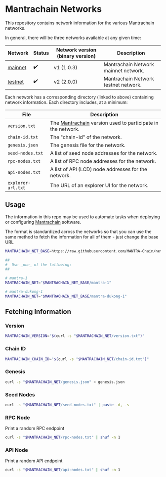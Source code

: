 # Mantrachain Networks

This repository contains network information for the various Mantrachain networks.

In general, there will be three networks available at any given time:

| Network                    | Status             | Network version (binary version) | Description                                            |
| -------------------------- | ------------------ | -------------------------------- | ------------------------------------------------------ |
| [mainnet](mantra-1)        | :heavy_check_mark: | v1 (1.0.3)                       | Mantrachain Network mainnet network.                   |
| [testnet](mantra-dukong-1) | :heavy_check_mark: | v2 (2.0.0)                       | Mantrachain Network testnet network.                   |


Each network has a corresponding directory (linked to above) containing network information.
Each directory includes, at a minimum:

| File               | Description                                                                        |
| ------------------ | ---------------------------------------------------------------------------------- |
| `version.txt`      | The [Mantrachain](//github.com/MANTRA-Chain/mantrachain/releases) version used to participate in the network. |
| `chain-id.txt`     | The "chain-id" of the network.                                                     |
| `genesis.json`     | The genesis file for the network.                                                  |
| `seed-nodes.txt`   | A list of seed node addresses for the network.                                     |
| `rpc-nodes.txt`    | A list of RPC node addresses for the network.                                      |
| `api-nodes.txt`    | A list of API (LCD) node addresses for the network.                                |
| `explorer-url.txt` | The URL of an explorer UI for the network.                                         |

## Usage

The information in this repo may be used to automate tasks when deploying or configuring
[Mantrachain](//github.com/MANTRA-Chain/mantrachain) software.

The format is standardized across the networks so that you can use the same method
to fetch the information for all of them - just change the base URL

```sh
MANTRACHAIN_NET_BASE=https://raw.githubusercontent.com/MANTRA-Chain/net/main

##
#  Use _one_ of the following:
##

# mantra-1
MANTRACHAIN_NET="$MANTRACHAIN_NET_BASE/mantra-1"

# mantra-dukong-1
MANTRACHAIN_NET="$MANTRACHAIN_NET_BASE/mantra-dukong-1"
```

## Fetching Information

### Version

```sh
MANTRACHAIN_VERSION="$(curl -s "$MANTRACHAIN_NET/version.txt")"
```

### Chain ID

```sh
MANTRACHAIN_CHAIN_ID="$(curl -s "$MANTRACHAIN_NET/chain-id.txt")"
```

### Genesis

```sh
curl -s "$MANTRACHAIN_NET/genesis.json" > genesis.json
```

### Seed Nodes

```sh
curl -s "$MANTRACHAIN_NET/seed-nodes.txt" | paste -d, -s
```

### RPC Node

Print a random RPC endpoint

```sh
curl -s "$MANTRACHAIN_NET/rpc-nodes.txt" | shuf -n 1
```

### API Node

Print a random API endpoint

```sh
curl -s "$MANTRACHAIN_NET/api-nodes.txt" | shuf -n 1
```
